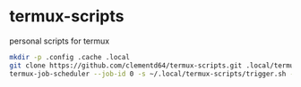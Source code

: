 # termux-scripts
personal scripts for termux

```sh
mkdir -p .config .cache .local
git clone https://github.com/clementd64/termux-scripts.git .local/termux-scripts
termux-job-scheduler --job-id 0 -s ~/.local/termux-scripts/trigger.sh --period-ms 3600000 --persisted true
```